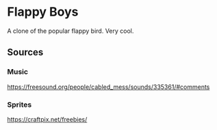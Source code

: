 # Flappy Boys

A clone of the popular flappy bird. Very cool.

## Sources

### Music
https://freesound.org/people/cabled_mess/sounds/335361/#comments

### Sprites
https://craftpix.net/freebies/